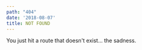 ```yaml
---
path: "404"
date: '2018-08-07'
title: NOT FOUND
---
```


You just hit a route that doesn&#39;t exist... the sadness.
